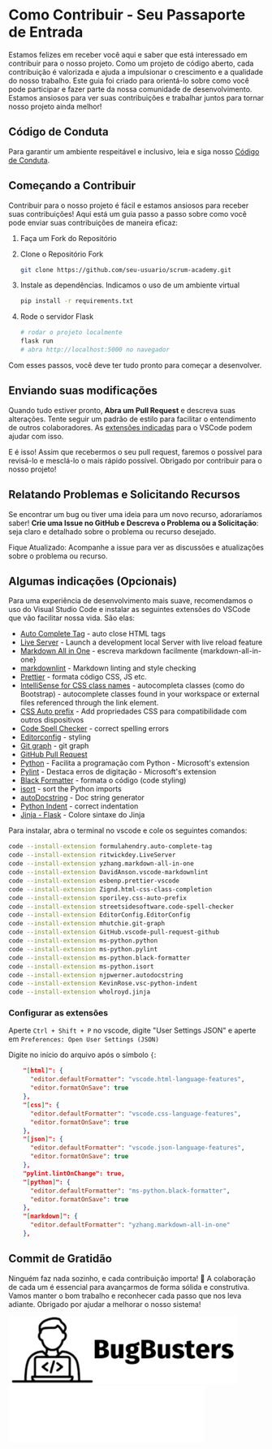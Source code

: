 # Como Contribuir - Seu Passaporte de Entrada

Estamos felizes em receber você aqui e saber que está interessado em contribuir para o nosso projeto. Como um projeto de código aberto, cada contribuição é valorizada e ajuda a impulsionar o crescimento e a qualidade do nosso trabalho. Este guia foi criado para orientá-lo sobre como você pode participar e fazer parte da nossa comunidade de desenvolvimento. Estamos ansiosos para ver suas contribuições e trabalhar juntos para tornar nosso projeto ainda melhor!

## Código de Conduta

Para garantir um ambiente respeitável e inclusivo, leia e siga nosso [Código de Conduta](./CODE_OF_CONDUCT.md).

## Começando a Contribuir

Contribuir para o nosso projeto é fácil e estamos ansiosos para receber suas contribuições! Aqui está um guia passo a passo sobre como você pode enviar suas contribuições de maneira eficaz:

1. Faça um Fork do Repositório
2. Clone o Repositório Fork

    ```sh
    git clone https://github.com/seu-usuario/scrum-academy.git
    ```

3. Instale as dependências. Indicamos o uso de um ambiente virtual

    ```sh
    pip install -r requirements.txt
    ```

4. Rode o servidor Flask

    ```sh
    # rodar o projeto localmente
    flask run
    # abra http://localhost:5000 no navegador
    ```

Com esses passos, você deve ter tudo pronto para começar a desenvolver.

## Enviando suas modificações

Quando tudo estiver pronto, **Abra um Pull Request** e descreva suas alterações. Tente seguir um padrão de estilo para facilitar o entendimento de outros colaboradores. As [extensões indicadas](#algumas-indicações-opcionais) para o VSCode podem ajudar com isso.

E é isso! Assim que recebermos o seu pull request, faremos o possível para revisá-lo e mesclá-lo o mais rápido possível. Obrigado por contribuir para o nosso projeto!

## Relatando Problemas e Solicitando Recursos

Se encontrar um bug ou tiver uma ideia para um novo recurso, adoraríamos saber! **Crie uma Issue no GitHub e Descreva o Problema ou a Solicitação**: seja claro e detalhado sobre o problema ou recurso desejado.

Fique Atualizado: Acompanhe a issue para ver as discussões e atualizações sobre o problema ou recurso.

## Algumas indicações (Opcionais)

Para uma experiência de desenvolvimento mais suave, recomendamos o uso do Visual Studio Code e instalar as seguintes extensões do VSCode que vão facilitar nossa vida. São elas:

- [Auto Complete Tag](https://marketplace.visualstudio.com/items?itemName=formulahendry.auto-complete-tag) - auto close HTML tags
- [Live Server](https://marketplace.visualstudio.com/items?itemName=ritwickdey.LiveServer) - Launch a development local Server with live reload feature
- [Markdown All in One](https://marketplace.visualstudio.com/items?itemName=yzhang.markdown-all-in-one) - escreva markdown facilmente {markdown-all-in-one}
- [markdownlint](https://marketplace.visualstudio.com/items?itemName=DavidAnson.vscode-markdownlint) - Markdown linting and style checking
- [Prettier](https://marketplace.visualstudio.com/items?itemName=esbenp.prettier-vscode) - formata código CSS, JS etc.
- [IntelliSense for CSS class names](https://marketplace.visualstudio.com/items?itemName=Zignd.html-css-class-completion) - autocompleta classes (como do Bootstrap) - autocomplete classes found in your workspace or external files referenced through the link element.
- [CSS Auto prefix](https://marketplace.visualstudio.com/items?itemName=sporiley.css-auto-prefix) - Add propriedades CSS para compatibilidade com outros dispositivos
- [Code Spell Checker](https://marketplace.visualstudio.com/items?itemName=streetsidesoftware.code-spell-checker) - correct spelling errors
- [Editorconfig](https://marketplace.visualstudio.com/items?itemName=EditorConfig.EditorConfig) - styling
- [Git graph](https://marketplace.visualstudio.com/items?itemName=mhutchie.git-graph) - git graph
- [GitHub Pull Request](https://marketplace.visualstudio.com/items?itemName=GitHub.vscode-pull-request-github)
- [Python](https://marketplace.visualstudio.com/items?itemName=ms-python.python) - Facilita a programação com Python - Microsoft's extension
- [Pylint](https://marketplace.visualstudio.com/items?itemName=ms-python.pylint) - Destaca erros de digitação - Microsoft's extension
- [Black Formatter](https://marketplace.visualstudio.com/items?itemName=ms-python.black-formatter) - formata o código (code styling)
- [isort](https://marketplace.visualstudio.com/items?itemName=ms-python.isort) - sort the Python imports
- [autoDocstring](https://marketplace.visualstudio.com/items?itemName=njpwerner.autodocstring) - Doc string generator
- [Python Indent](https://marketplace.visualstudio.com/items?itemName=KevinRose.vsc-python-indent) - correct indentation
- [Jinja - Flask](https://marketplace.visualstudio.com/items?itemName=wholroyd.jinja) - Colore sintaxe do Jinja

Para instalar, abra o terminal no vscode e cole os seguintes comandos:

```sh
code --install-extension formulahendry.auto-complete-tag
code --install-extension ritwickdey.LiveServer
code --install-extension yzhang.markdown-all-in-one
code --install-extension DavidAnson.vscode-markdownlint
code --install-extension esbenp.prettier-vscode
code --install-extension Zignd.html-css-class-completion
code --install-extension sporiley.css-auto-prefix
code --install-extension streetsidesoftware.code-spell-checker
code --install-extension EditorConfig.EditorConfig
code --install-extension mhutchie.git-graph
code --install-extension GitHub.vscode-pull-request-github
code --install-extension ms-python.python
code --install-extension ms-python.pylint
code --install-extension ms-python.black-formatter
code --install-extension ms-python.isort
code --install-extension njpwerner.autodocstring
code --install-extension KevinRose.vsc-python-indent
code --install-extension wholroyd.jinja
```

### Configurar as extensões

Aperte `Ctrl + Shift + P` no vscode, digite "User Settings JSON" e aperte em `Preferences: Open User Settings (JSON)`

Digite no início do arquivo após o símbolo `{`:

```json
    "[html]": {
      "editor.defaultFormatter": "vscode.html-language-features",
      "editor.formatOnSave": true
    },
    "[css]": {
      "editor.defaultFormatter": "vscode.css-language-features",
      "editor.formatOnSave": true
    },
    "[json]": {
      "editor.defaultFormatter": "vscode.json-language-features",
      "editor.formatOnSave": true
    },
    "pylint.lintOnChange": true,
    "[python]": {
      "editor.defaultFormatter": "ms-python.black-formatter",
      "editor.formatOnSave": true
    },
    "[markdown]": {
      "editor.defaultFormatter": "yzhang.markdown-all-in-one"
    },
```

## Commit de Gratidão

Ninguém faz nada sozinho, e cada contribuição importa! 🌟 A colaboração de cada um é essencial para avançarmos de forma sólida e construtiva. Vamos manter o bom trabalho e reconhecer cada passo que nos leva adiante. Obrigado por ajudar a melhorar o nosso sistema!

![Bug Busters](./src/static/images/bug-busters-logo-black.png)
![Bug Busters](./src/static/images/bug-busters-logo-white.png)
